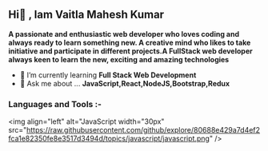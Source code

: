 ## Hi👋 , Iam Vaitla Mahesh Kumar

 **A passionate and enthusiastic web developer who loves coding and always ready to learn something new. A creative mind who likes to take initiative and participate in different projects.A FullStack web developer always keen to learn the new, exciting and amazing technologies**


- 🌱 I’m currently learning  **Full Stack Web Development**
- 💬 Ask me about ... **JavaScript,React,NodeJS,Bootstrap,Redux**

### Languages and Tools  :-

<img align="left" alt="JavaScript width="30px" src="https://raw.githubusercontent.com/github/explore/80688e429a7d4ef2fca1e82350fe8e3517d3494d/topics/javascript/javascript.png" />

